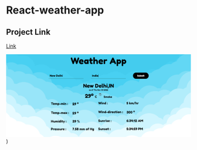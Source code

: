 # React-weather-app

## Project Link
[Link](https://react-weather-app-phi-pearl.vercel.app/)


![Capture](Capture.PNG))

